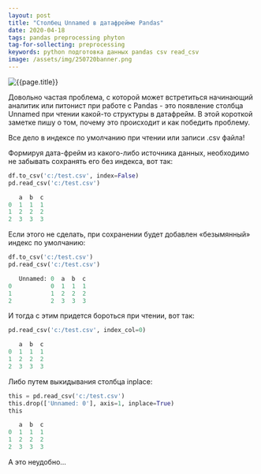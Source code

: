```yaml
---
layout: post
title: "Столбец Unnamed в датафрейме Pandas"
date: 2020-04-18
tags: pandas preprocessing phyton
tag-for-sollecting: preprocessing
keywords: python подготовка данных pandas csv read_csv
image: /assets/img/250720banner.png
---
```


![{{page.title}}](../../..{{page.image}})

Довольно частая проблема, с которой может встретиться начинающий аналитик или питонист при работе с Pandas - это появление столбца Unnamed при чтении какой-то структуры в датафрейм. В этой короткой заметке пишу о том, почему это происходит и как победить проблему.

Все дело в индексе по умолчанию при чтении или записи .csv файла!

Формируя дата-фрейм из какого-либо источника данных, необходимо не забывать сохранять его без индекса, вот так:

```python
df.to_csv('c:/test.csv', index=False)
pd.read_csv('c:/test.csv')
```

```python
   a  b  c
0  1  1  1
1  2  2  2
2  3  3  3
```

Если этого не сделать, при сохранении будет добавлен «безымянный» индекс по умолчанию:

```python
df.to_csv('c:/test.csv')
pd.read_csv('c:/test.csv')
```

```python
   Unnamed: 0  a  b  c
0           0  1  1  1
1           1  2  2  2
2           2  3  3  3
```

И тогда с этим придется бороться при чтении, вот так:

```python
pd.read_csv('c:/test.csv', index_col=0)
```

```python
   a  b  c
0  1  1  1
1  2  2  2
2  3  3  3
```

Либо путем выкидывания столбца inplace:

```python
this = pd.read_csv('c:/test.csv')
this.drop(['Unnamed: 0'], axis=1, inplace=True)
this
```

```python
   a  b  c
0  1  1  1
1  2  2  2
2  3  3  3
```

А это неудобно...
